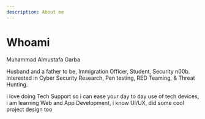 ```yaml
---
description: About me
---
```


# Whoami

Muhammad Almustafa Garba&#x20;

Husband and a father to be, Immigration Officer, Student, Security n00b. Interested in Cyber Security Research, Pen testing, RED Teaming, & Threat Hunting.

i love doing Tech Support so i can ease your day to day use of tech devices, i am learning Web and App Development, i know UI/UX, did some cool project design too

